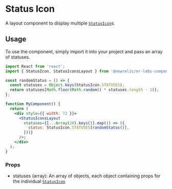 # Status Icon

A layout component to display multiple [`StatusIcon`](../status-icon)s.

## Usage

To use the component, simply import it into your project and pass an array of statuses.

```jsx
import React from 'react';
import { StatusIcon, StatusIconsLayout } from '@newrelic/nr-labs-components';

const randomStatus = () => {
  const statuses = Object.keys(StatusIcon.STATUSES);
  return statuses[Math.floor(Math.random() * statuses.length - 1)];
};

function MyComponent() {
  return (
    <div style={{ width: 72 }}>
      <StatusIconsLayout
        statuses={[...Array(20).keys()].map(() => ({
          status: StatusIcon.STATUSES[randomStatus()],
        }))}
      />;
    </div>
  );
}
```
### Props

- statuses (array): An array of objects, each object containing props for the individual [`StatusIcon`](../status-icon)

